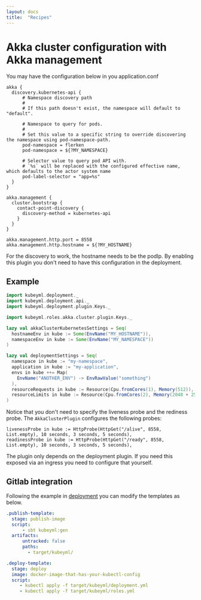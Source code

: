 ```yaml
---
layout: docs
title:  "Recipes"
---
```


# Akka cluster configuration with Akka management

You may have the configuration below in you application.conf

```
akka {
  discovery.kubernetes-api {
      # Namespace discovery path
      #
      # If this path doesn't exist, the namespace will default to "default".

      # Namespace to query for pods.
      #
      # Set this value to a specific string to override discovering the namespace using pod-namespace-path.
      pod-namespace = flerken
      pod-namespace = ${?MY_NAMESPACE}

      # Selector value to query pod API with.
      # `%s` will be replaced with the configured effective name, which defaults to the actor system name
      pod-label-selector = "app=%s"
  }
}

akka.management {
  cluster.bootstrap {
    contact-point-discovery {
      discovery-method = kubernetes-api
    }
  }
}

akka.management.http.port = 8558
akka.management.http.hostname = ${?MY_HOSTNAME}
```

For the discovery to work, the hostname needs to be the podIp. By enabling this plugin you
don't need to have this configuration in the deployment.

## Example
```sbt
import kubeyml.deployment._
import kubeyml.deployment.api._
import kubeyml.deployment.plugin.Keys._

import kubeyml.roles.akka.cluster.plugin.Keys._

lazy val akkaClusterKubernetesSettings = Seq(
  hostnameEnv in kube := Some(EnvName("MY_HOSTNAME")),
  namespaceEnv in kube := Some(EnvName("MY_NAMESPACE"))
)

lazy val deploymentSettings = Seq(
  namespace in kube := "my-namespace",
  application in kube := "my-application",
  envs in kube ++= Map(
    EnvName("ANOTHER_ENV") -> EnvRawValue("something")
  ),
  resourceRequests in kube := Resource(Cpu.fromCores(1), Memory(512)),
  resourceLimits in kube := Resource(Cpu.fromCores(2), Memory(2048 + 256))
)
```

Notice that you don't need to specify the liveness probe and the rediness probe. The `AkkaClusterPlugin` 
configures the following probes:
```
livenessProbe in kube := HttpProbe(HttpGet("/alive", 8558, List.empty), 10 seconds, 3 seconds, 5 seconds),
readinessProbe in kube := HttpProbe(HttpGet("/ready", 8558, List.empty), 10 seconds, 3 seconds, 5 seconds),
```

The plugin only depends on the deployment plugin. If you need this exposed via an ingress you need to configure that yourself.

## Gitlab integration

Following the example in [deployment](/deployment/recipe)  you can modify the templates as below.

```yaml
.publish-template:
  stage: publish-image
  script:
      - sbt kubeyml:gen
  artifacts:
      untracked: false
      paths:
        - target/kubeyml/

.deploy-template:
  stage: deploy
  image: docker-image-that-has-your-kubectl-config
  script:
     - kubectl apply -f target/kubeyml/deployment.yml
     - kubectl apply -f target/kubeyml/roles.yml
 ```